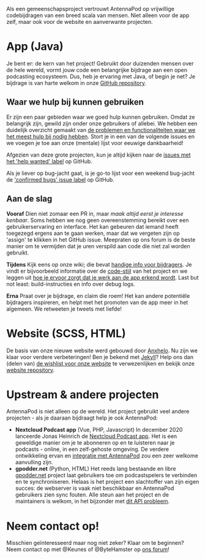 Als een gemeenschapsproject vertrouwt AntennaPod op vrijwillige codebijdragen
van een breed scala van mensen. Niet alleen voor de app zelf, maar ook voor de
website en aanverwante projecten.

# App (Java)

Je bent er: de kern van het project! Gebruikt door duizenden mensen over de hele
wereld, vormt jouw code een belangrijke bijdrage aan een open podcasting
ecosysteem. Dus, heb je ervaring met Java, of begin je net? Je bijdrage is van
harte welkom in onze [GitHub repository](https://github.com/AntennaPod/AntennaPod).

## Waar we hulp bij kunnen gebruiken

Er zijn een paar gebieden waar we goed hulp kunnen gebruiken. Omdat ze
belangrijk zijn, gewild zijn onder onze gebruikers of allebei. We hebben een
duidelijk overzicht gemaakt van [de problemen en functionaliteiten waar we
het meest hulp bij nodig hebben](https://github.com/AntennaPod/AntennaPod/projects/2).
Stort je in een van de volgende issues en we voegen je toe aan onze (mentale)
lijst voor eeuwige dankbaarheid!

Afgezien van deze grote projecten, kun je altijd kijken naar de [issues met
het 'help wanted' label](https://github.com/AntennaPod/AntennaPod/labels/help%20wanted)
op GitHub.

Als je liever op bug-jacht gaat, is je go-to lijst voor een weekend bug-jacht de
['confirmed bugs' issue label](https://github.com/AntennaPod/AntennaPod/labels/Type%3A%20Confirmed%20bug)
op GitHub.

## Aan de slag

**Vooraf** Dien niet zomaar een PR in, maar *maak altijd eerst je interesse
kenbaar*. Soms hebben we nog geen overeenstemming bereikt over een
gebruikerservaring en interface. Het kan gebeuren dat iemand heeft toegezegd
ergens aan te gaan werken, maar dat we vergeten zijn op 'assign' te klikken in
het GitHub issue. Meepraten op ons forum is de beste manier om te vermijden dat
je uren verspild aan code die niet zal worden gebruikt.

**Tijdens** Kijk eens op onze wiki; die bevat [handige info voor bijdragers](https://github.com/AntennaPod/AntennaPod/wiki).
Je vindt er bijvoorbeeld informatie over de [code-stijl](https://github.com/AntennaPod/AntennaPod/wiki/Code-style)
van het project en we leggen uit [hoe je ervoor zorgt dat je werk aan de app
erkend wordt](https://github.com/AntennaPod/AntennaPod/wiki/Getting-accredited-on-the-Contributors-page).
Last but not least: build-instructies en info over debug logs.

**Erna** Praat over je bijdrage, en claim die roem! Het kan andere potentiële
bijdragers inspireren, en helpt met het promoten van de app meer in het
algemeen. We retweeten je tweets met liefde!

# Website (SCSS, HTML)

De basis van onze nieuwe website werd gebouwd door [Anxhelo](https://lushka.al).
Nu zijn we klaar voor verdere verbeteringen! Ben je bekend met [Jekyll](https://jekyllrb.com/)?
Help ons dan (delen van) [de wishlist voor onze website](https://forum.antennapod.org/t/sitemap-for-the-new-website/240)
te verwezenlijken en bekijk onze [website repository](https://github.com/AntennaPod/antennapod.github.io).

# Upstream & andere projecten

AntennaPod is niet alleen op de wereld. Het project gebruikt veel andere
projecten - als je daaraan bijdraagt help je ook AntennaPod:

* **Nextcloud Podcast app** (Vue, PHP, Javascript) In december 2020 lanceerde
Jonas Heinrich de [Nextcloud Podcast app](https://apps.nextcloud.com/apps/podcast).
Het is een geweldige manier om je te abonneren op en te luisteren naar je
podcasts - online, in een zelf-gehoste omgeving. De verdere ontwikkeling ervan
en [integratie met AntennaPod](https://git.project-insanity.org/onny/nextcloud-app-podcast/-/issues/103)
zou een zeer welkome aanvulling zijn.
* **gpodder.net** (Python, HTML) Het reeds lang bestaande en libre [gpodder.net](https://gpodder.net/)
project laat gebruikers toe om podcastspelers te verbinden en te synchroniseren.
Helaas is het project een slachtoffer van zijn eigen succes: de webserver is
vaak niet beschikbaar en AntennaPod gebruikers zien sync fouten. Alle steun aan
het project en de maintainers is welkom, in het bijzonder met [dit API
probleem](https://github.com/gpodder/mygpo/issues/128).

# Neem contact op!

Misschien geïnteresseerd maar nog niet zeker? Klaar om te beginnen? Neem contact
op met @Keunes of @ByteHamster op [ons forum](https://forum.antennapod.org)!
